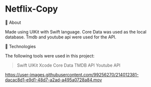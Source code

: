 # Netflix-Copy

🎯 About

Made using UIKit with Swift language. Core Data was used as the local database. Tmdb and youtube api were used for the API.

🚀 Technologies

The following tools were used in this project:

> Swift 
> UIKit 
> Xcode 
> Core Data 
> TMDB API 
> Youtube API

https://user-images.githubusercontent.com/99256270/214012381-dacac8d1-e9d1-48d7-a2ad-a495a0728a84.mov
